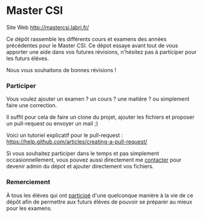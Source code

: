 # Master CSI

Site Web http://mastercsi.labri.fr/ <br />

Ce dépôt rassemble les différents cours et examens des années
précédentes pour le Master CSI. Ce dépot essaye avant tout de vous
apporter une aide dans vos futures révisions, n'hésitez pas à
participer pour les futurs éléves.

Nous vous souhaitons de bonnes révisions !

### Participer

Vous voulez ajouter un examen ? un cours ? une matière ? ou simplement
faire une correction.

Il suffit pour cela de faire un clone du projet, ajouter les fichiers
et proposer un pull-request ou envoyer un mail ;)

Voici un tutoriel explicatif pour le pull-request :
https://help.github.com/articles/creating-a-pull-request/

Si vous souhaitez participer dans le temps et pas simplement
occasionnellement, vous pouvez aussi directement me
[contacter](https://github.com/mpgn) pour devenir admin du dépot et
ajouter directement vos fichiers.

### Remerciement

À tous les éléves qui ont
[participé](https://github.com/mpgn/astudiaeth/graphs/contributors)
d'une quelconque manière à la vie de ce dépôt afin de permettre aux
futurs élèves de pouvoir se préparer au mieux pour les examens.



